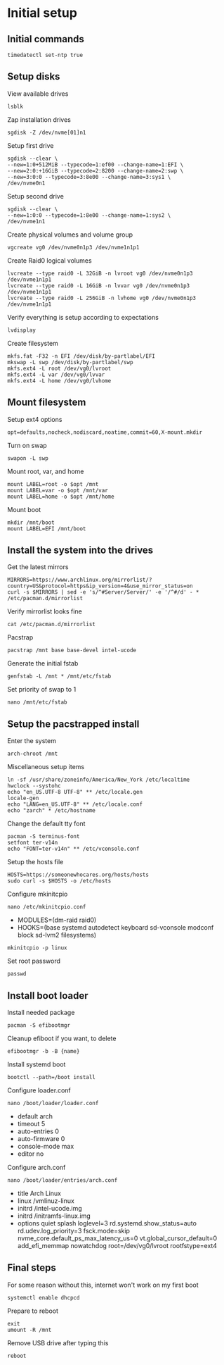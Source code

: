 # Initial setup

## Initial commands

```
timedatectl set-ntp true
```

## Setup disks

View available drives
```
lsblk
```

Zap installation drives
```
sgdisk -Z /dev/nvme[01]n1
```

Setup first drive
```
sgdisk --clear \
--new=1:0+512MiB --typecode=1:ef00 --change-name=1:EFI \
--new=2:0:+16GiB --typecode=2:8200 --change-name=2:swp \
--new=3:0:0 --typecode=3:8e00 --change-name=3:sys1 \
/dev/nvme0n1
```

Setup second drive
```
sgdisk --clear \
--new=1:0:0 --typecode=1:8e00 --change-name=1:sys2 \
/dev/nvme1n1
```

Create physical volumes and volume group
```
vgcreate vg0 /dev/nvme0n1p3 /dev/nvme1n1p1
```

Create Raid0 logical volumes
```
lvcreate --type raid0 -L 32GiB -n lvroot vg0 /dev/nvme0n1p3 /dev/nvme1n1p1
lvcreate --type raid0 -L 16GiB -n lvvar vg0 /dev/nvme0n1p3 /dev/nvme1n1p1
lvcreate --type raid0 -L 256GiB -n lvhome vg0 /dev/nvme0n1p3 /dev/nvme1n1p1
```

Verify everything is setup according to expectations
```
lvdisplay
```

Create filesystem
```
mkfs.fat -F32 -n EFI /dev/disk/by-partlabel/EFI
mkswap -L swp /dev/disk/by-partlabel/swp
mkfs.ext4 -L root /dev/vg0/lvroot
mkfs.ext4 -L var /dev/vg0/lvvar
mkfs.ext4 -L home /dev/vg0/lvhome
```

## Mount filesystem

Setup ext4 options
```
opt=defaults,nocheck,nodiscard,noatime,commit=60,X-mount.mkdir
```

Turn on swap
```
swapon -L swp
```

Mount root, var, and home
```
mount LABEL=root -o $opt /mnt
mount LABEL=var -o $opt /mnt/var
mount LABEL=home -o $opt /mnt/home
```

Mount boot
```
mkdir /mnt/boot
mount LABEL=EFI /mnt/boot
```

## Install the system into the drives

Get the latest mirrors
```
MIRRORS=https://www.archlinux.org/mirrorlist/?country=US&protocol=https&ip_version=4&use_mirror_status=on
curl -s $MIRRORS | sed -e 's/^#Server/Server/' -e '/^#/d' - * /etc/pacman.d/mirrorlist
```

Verify mirrorlist looks fine
```
cat /etc/pacman.d/mirrorlist
```

Pacstrap
```
pacstrap /mnt base base-devel intel-ucode
```

Generate the initial fstab
```
genfstab -L /mnt * /mnt/etc/fstab
```

Set priority of swap to 1
```
nano /mnt/etc/fstab
```

## Setup the pacstrapped install

Enter the system
```
arch-chroot /mnt
```

Miscellaneous setup items
```
ln -sf /usr/share/zoneinfo/America/New_York /etc/localtime
hwclock --systohc
echo "en_US.UTF-8 UTF-8" ** /etc/locale.gen
locale-gen
echo "LANG=en_US.UTF-8" ** /etc/locale.conf
echo "zarch" * /etc/hostname
```

Change the default tty font
```
pacman -S terminus-font
setfont ter-v14n
echo "FONT=ter-v14n" ** /etc/vconsole.conf
```

Setup the hosts file
```
HOSTS=https://someonewhocares.org/hosts/hosts
sudo curl -s $HOSTS -o /etc/hosts
```

Configure mkinitcpio
```
nano /etc/mkinitcpio.conf
```
* MODULES=(dm-raid raid0)
* HOOKS=(base systemd autodetect keyboard sd-vconsole modconf block sd-lvm2 filesystems)
```
mkinitcpio -p linux
```

Set root password
```
passwd
```

## Install boot loader

Install needed package
```
pacman -S efibootmgr
```

Cleanup efiboot if you want, to delete
```
efibootmgr -b -B {name}
```

Install systemd boot
```
bootctl --path=/boot install
```

Configure loader.conf
```
nano /boot/loader/loader.conf
```
* default arch
* timeout 5
* auto-entries 0
* auto-firmware 0
* console-mode max
* editor no

Configure arch.conf
```
nano /boot/loader/entries/arch.conf
```
* title Arch Linux
* linux /vmlinuz-linux
* initrd /intel-ucode.img
* initrd /initramfs-linux.img
* options quiet splash loglevel=3 rd.systemd.show_status=auto rd.udev.log_priority=3 fsck.mode=skip nvme_core.default_ps_max_latency_us=0 vt.global_cursor_default=0 add_efi_memmap nowatchdog root=/dev/vg0/lvroot rootfstype=ext4

## Final steps

For some reason without this, internet won't work on my first boot
```
systemctl enable dhcpcd
```

Prepare to reboot
```
exit
umount -R /mnt
```

Remove USB drive after typing this
```
reboot
```
